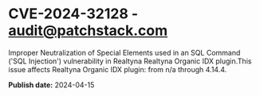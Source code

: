 # CVE-2024-32128 - audit@patchstack.com

Improper Neutralization of Special Elements used in an SQL Command ('SQL Injection') vulnerability in Realtyna Realtyna Organic IDX plugin.This issue affects Realtyna Organic IDX plugin: from n/a through 4.14.4.



**Publish date:** 2024-04-15
